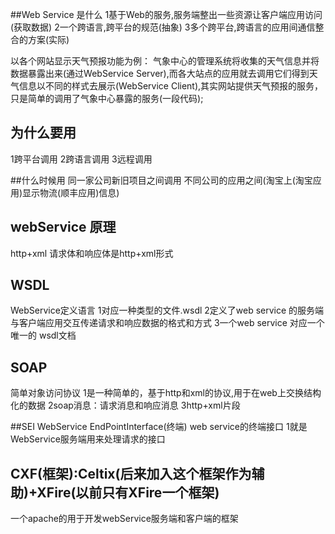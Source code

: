 ##Web Service 是什么
1基于Web的服务,服务端整出一些资源让客户端应用访问(获取数据)
2一个跨语言,跨平台的规范(抽象)
3多个跨平台,跨语言的应用间通信整合的方案(实际)

以各个网站显示天气预报功能为例：
气象中心的管理系统将收集的天气信息并将数据暴露出来(通过WebService Server),而各大站点的应用就去调用它们得到天气信息以不同的样式去展示(WebService Client),其实网站提供天气预报的服务，只是简单的调用了气象中心暴露的服务(一段代码);

## 为什么要用
1跨平台调用
2跨语言调用
3远程调用

##什么时候用
同一家公司新旧项目之间调用
不同公司的应用之间(淘宝上(淘宝应用)显示物流(顺丰应用)信息)

## webService 原理
http+xml 
请求体和响应体是http+xml形式

## WSDL
WebService定义语言
1对应一种类型的文件.wsdl
2定义了web service 的服务端与客户端应用交互传递请求和响应数据的格式和方式
3一个web service 对应一个唯一的 wsdl文档

## SOAP 
简单对象访问协议
1是一种简单的，基于http和xml的协议,用于在web上交换结构化的数据
2soap消息：请求消息和响应消息
3http+xml片段

##SEI WebService EndPointInterface(终端)
web service的终端接口
1就是WebService服务端用来处理请求的接口

## CXF(框架):Celtix(后来加入这个框架作为辅助)+XFire(以前只有XFire一个框架)
一个apache的用于开发webService服务端和客户端的框架


